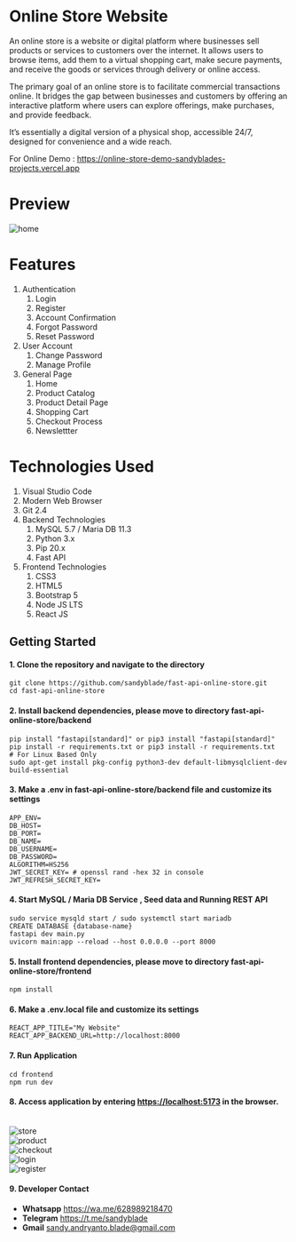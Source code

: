 # Online Store Website

<p>
   An online store is a website or digital platform where businesses sell products or services to customers over the internet. It allows users to browse items, 
   add them to a virtual shopping cart, make secure payments, 
   and receive the goods or services through delivery or online access.
</p>

<p>
	The primary goal of an online store is to facilitate commercial transactions online. It bridges the gap between businesses 
	and customers by offering an 
	interactive platform where users can explore offerings, make purchases, and provide feedback.
</p> 

<p>
	It’s essentially a digital version of a physical shop, accessible 24/7, designed for convenience and a wide reach.
</p>

<p>For Online Demo : <a target="_blank" href="https://online-store-demo-sandyblades-projects.vercel.app/">https://online-store-demo-sandyblades-projects.vercel.app</a></p>

# Preview

<img src="https://i.ibb.co.com/YNQcQ4D/home.png" alt="home" />


# Features

<ol type="1">
	<li>
		Authentication
		<ol type="1">
			<li>Login</li>
			<li>Register</li>
			<li>Account Confirmation</li>
			<li>Forgot Password</li>
			<li>Reset Password</li>
		</ol>
	</li>
	<li>
		User Account
		<ol type="1">
			<li>Change Password</li>
			<li>Manage Profile</li>
		</ol>
	</li>
	<li>
		General Page
		<ol type="1">
			<li>Home</li>
			<li>Product Catalog</li>
			<li>Product Detail Page</li>
			<li>Shopping Cart</li>
			<li>Checkout Process</li>
			<li>Newslettter</li>
		</ol>
	</li>
</ol>

# Technologies Used

<ol type="1">
	<li>Visual Studio Code</li>
	<li>Modern Web Browser</li>
	<li>Git 2.4</li>
	<li>
		Backend Technologies
		<ol type="1">
			<li>MySQL 5.7 / Maria DB 11.3</li>
			<li>Python 3.x</li>
			<li>Pip 20.x </li>
			<li>Fast API</li>
		</ol>
	</li>
	<li>
		Frontend Technologies
		<ol type="1">
			<li>CSS3</li>
			<li>HTML5</li>
			<li>Bootstrap 5</li>
			<li>Node JS LTS</li>
			<li>React JS</li>
		</ol>
	</li>
</ol>

## Getting Started
#### 1. Clone the repository and navigate to the directory
```shell
git clone https://github.com/sandyblade/fast-api-online-store.git
cd fast-api-online-store
```

#### 2. Install backend dependencies, please move to directory fast-api-online-store/backend
```shell
pip install "fastapi[standard]" or pip3 install "fastapi[standard]"
pip install -r requirements.txt or pip3 install -r requirements.txt
# For Linux Based Only
sudo apt-get install pkg-config python3-dev default-libmysqlclient-dev build-essential 
```

#### 3. Make a .env in fast-api-online-store/backend file and customize its settings 
```shell
APP_ENV=
DB_HOST=
DB_PORT=
DB_NAME=
DB_USERNAME=
DB_PASSWORD=
ALGORITHM=HS256
JWT_SECRET_KEY= # openssl rand -hex 32 in console
JWT_REFRESH_SECRET_KEY= 
```

#### 4. Start MySQL / Maria DB Service , Seed data and Running REST API
```shell
sudo service mysqld start / sudo systemctl start mariadb
CREATE DATABASE {database-name}
fastapi dev main.py
uvicorn main:app --reload --host 0.0.0.0 --port 8000
```

#### 5. Install frontend dependencies, please move to directory fast-api-online-store/frontend
```shell
npm install
```

#### 6. Make a .env.local file and customize its settings 
```shell
REACT_APP_TITLE="My Website"
REACT_APP_BACKEND_URL=http://localhost:8000
```

#### 7. Run Application 
```shell
cd frontend
npm run dev
```

#### 8. Access application by entering [https://localhost:5173](https://localhost:5173) in the browser.

<br/>
<img src="https://i.ibb.co.com/59584Rp/store.png" alt="store" />
</br>
<img src="https://i.ibb.co.com/CPM5Xb6/product.png" alt="product" />
</br>
<img src="https://i.ibb.co.com/GxN6Pg1/checkout.png" alt="checkout" />
</br>
<img src="https://i.ibb.co.com/KjRRdgH/login.png" alt="login"/>
</br>
<img src="https://i.ibb.co.com/wpX8yrg/register.png" alt="register" />


#### 9. Developer Contact
<ul>
	<li>
		<strong>Whatsapp</strong> <a target="_blank" href="https://wa.me/628989218470">https://wa.me/628989218470</a>
	</li>
	<li>
		<strong>Telegram</strong> <a target="_blank" href="https://t.me/sandyblade">https://t.me/sandyblade</a>
	</li>
	<li>
		<strong>Gmail</strong> <a  href="mailto:sandy.andryanto.blade@gmail.com">sandy.andryanto.blade@gmail.com</a>
	</li>
</ul>